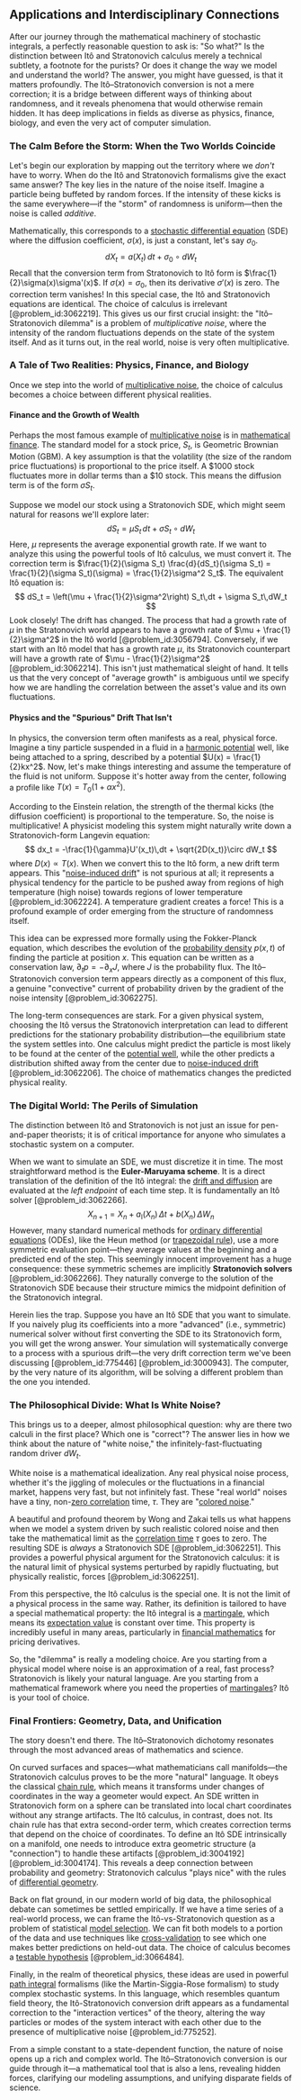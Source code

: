 ## Applications and Interdisciplinary Connections

After our journey through the mathematical machinery of stochastic integrals, a perfectly reasonable question to ask is: "So what?" Is the distinction between Itô and Stratonovich calculus merely a technical subtlety, a footnote for the purists? Or does it change the way we model and understand the world? The answer, you might have guessed, is that it matters profoundly. The Itô–Stratonovich conversion is not a mere correction; it is a bridge between different ways of thinking about randomness, and it reveals phenomena that would otherwise remain hidden. It has deep implications in fields as diverse as physics, finance, biology, and even the very act of computer simulation.

### The Calm Before the Storm: When the Two Worlds Coincide

Let's begin our exploration by mapping out the territory where we *don't* have to worry. When do the Itô and Stratonovich formalisms give the exact same answer? The key lies in the nature of the noise itself. Imagine a particle being buffeted by random forces. If the intensity of these kicks is the same everywhere—if the "storm" of randomness is uniform—then the noise is called *additive*.

Mathematically, this corresponds to a [stochastic differential equation](@article_id:139885) (SDE) where the diffusion coefficient, $\sigma(x)$, is just a constant, let's say $\sigma_0$.
$$
dX_t = a(X_t)\,dt + \sigma_0 \circ dW_t
$$
Recall that the conversion term from Stratonovich to Itô form is $\frac{1}{2}\sigma(x)\sigma'(x)$. If $\sigma(x) = \sigma_0$, then its derivative $\sigma'(x)$ is zero. The correction term vanishes! In this special case, the Itô and Stratonovich equations are identical. The choice of calculus is irrelevant [@problem_id:3062219]. This gives us our first crucial insight: the "Itô–Stratonovich dilemma" is a problem of *multiplicative noise*, where the intensity of the random fluctuations depends on the state of the system itself. And as it turns out, in the real world, noise is very often multiplicative.

### A Tale of Two Realities: Physics, Finance, and Biology

Once we step into the world of [multiplicative noise](@article_id:260969), the choice of calculus becomes a choice between different physical realities.

#### Finance and the Growth of Wealth

Perhaps the most famous example of [multiplicative noise](@article_id:260969) is in [mathematical finance](@article_id:186580). The standard model for a stock price, $S_t$, is Geometric Brownian Motion (GBM). A key assumption is that the volatility (the size of the random price fluctuations) is proportional to the price itself. A $\$1000$ stock fluctuates more in dollar terms than a $\$10$ stock. This means the diffusion term is of the form $\sigma S_t$.

Suppose we model our stock using a Stratonovich SDE, which might seem natural for reasons we'll explore later:
$$
dS_t = \mu S_t\,dt + \sigma S_t \circ dW_t
$$
Here, $\mu$ represents the average exponential growth rate. If we want to analyze this using the powerful tools of Itô calculus, we must convert it. The correction term is $\frac{1}{2}(\sigma S_t) \frac{d}{dS_t}(\sigma S_t) = \frac{1}{2}(\sigma S_t)(\sigma) = \frac{1}{2}\sigma^2 S_t$. The equivalent Itô equation is:
$$
dS_t = \left(\mu + \frac{1}{2}\sigma^2\right) S_t\,dt + \sigma S_t\,dW_t
$$
Look closely! The drift has changed. The process that had a growth rate of $\mu$ in the Stratonovich world appears to have a growth rate of $\mu + \frac{1}{2}\sigma^2$ in the Itô world [@problem_id:3056794]. Conversely, if we start with an Itô model that has a growth rate $\mu$, its Stratonovich counterpart will have a growth rate of $\mu - \frac{1}{2}\sigma^2$ [@problem_id:3062214]. This isn't just mathematical sleight of hand. It tells us that the very concept of "average growth" is ambiguous until we specify how we are handling the correlation between the asset's value and its own fluctuations.

#### Physics and the "Spurious" Drift That Isn't

In physics, the conversion term often manifests as a real, physical force. Imagine a tiny particle suspended in a fluid in a [harmonic potential](@article_id:169124) well, like being attached to a spring, described by a potential $U(x) = \frac{1}{2}kx^2$. Now, let's make things interesting and assume the temperature of the fluid is not uniform. Suppose it's hotter away from the center, following a profile like $T(x) = T_0(1+\alpha x^2)$.

According to the Einstein relation, the strength of the thermal kicks (the diffusion coefficient) is proportional to the temperature. So, the noise is multiplicative! A physicist modeling this system might naturally write down a Stratonovich-form Langevin equation:
$$
dx_t = -\frac{1}{\gamma}U'(x_t)\,dt + \sqrt{2D(x_t)}\circ dW_t
$$
where $D(x) \propto T(x)$. When we convert this to the Itô form, a new drift term appears. This "[noise-induced drift](@article_id:267480)" is not spurious at all; it represents a physical tendency for the particle to be pushed away from regions of high temperature (high noise) towards regions of lower temperature [@problem_id:3062224]. A temperature gradient creates a force! This is a profound example of order emerging from the structure of randomness itself.

This idea can be expressed more formally using the Fokker-Planck equation, which describes the evolution of the [probability density](@article_id:143372) $p(x,t)$ of finding the particle at position $x$. This equation can be written as a conservation law, $\partial_t p = -\partial_x J$, where $J$ is the probability flux. The Itô–Stratonovich conversion term appears directly as a component of this flux, a genuine "convective" current of probability driven by the gradient of the noise intensity [@problem_id:3062275].

The long-term consequences are stark. For a given physical system, choosing the Itô versus the Stratonovich interpretation can lead to different predictions for the stationary probability distribution—the equilibrium state the system settles into. One calculus might predict the particle is most likely to be found at the center of the [potential well](@article_id:151646), while the other predicts a distribution shifted away from the center due to [noise-induced drift](@article_id:267480) [@problem_id:3062206]. The choice of mathematics changes the predicted physical reality.

### The Digital World: The Perils of Simulation

The distinction between Itô and Stratonovich is not just an issue for pen-and-paper theorists; it is of critical importance for anyone who simulates a stochastic system on a computer.

When we want to simulate an SDE, we must discretize it in time. The most straightforward method is the **Euler-Maruyama scheme**. It is a direct translation of the definition of the Itô integral: the [drift and diffusion](@article_id:148322) are evaluated at the *left endpoint* of each time step. It is fundamentally an Itô solver [@problem_id:3062266].
$$
X_{n+1} = X_n + a_{\mathrm{I}}(X_n)\,\Delta t + b(X_n)\,\Delta W_n
$$
However, many standard numerical methods for [ordinary differential equations](@article_id:146530) (ODEs), like the Heun method (or [trapezoidal rule](@article_id:144881)), use a more symmetric evaluation point—they average values at the beginning and a predicted end of the step. This seemingly innocent improvement has a huge consequence: these symmetric schemes are implicitly **Stratonovich solvers** [@problem_id:3062266]. They naturally converge to the solution of the Stratonovich SDE because their structure mimics the midpoint definition of the Stratonovich integral.

Herein lies the trap. Suppose you have an Itô SDE that you want to simulate. If you naively plug its coefficients into a more "advanced" (i.e., symmetric) numerical solver without first converting the SDE to its Stratonovich form, you will get the wrong answer. Your simulation will systematically converge to a process with a spurious drift—the very drift correction term we've been discussing [@problem_id:775446] [@problem_id:3000943]. The computer, by the very nature of its algorithm, will be solving a different problem than the one you intended.

### The Philosophical Divide: What Is White Noise?

This brings us to a deeper, almost philosophical question: why are there two calculi in the first place? Which one is "correct"? The answer lies in how we think about the nature of "white noise," the infinitely-fast-fluctuating random driver $dW_t$.

White noise is a mathematical idealization. Any real physical noise process, whether it's the jiggling of molecules or the fluctuations in a financial market, happens very fast, but not infinitely fast. These "real world" noises have a tiny, non-[zero correlation](@article_id:269647) time, $\tau$. They are "[colored noise](@article_id:264940)."

A beautiful and profound theorem by Wong and Zakai tells us what happens when we model a system driven by such realistic colored noise and then take the mathematical limit as the [correlation time](@article_id:176204) $\tau$ goes to zero. The resulting SDE is *always* a Stratonovich SDE [@problem_id:3062251]. This provides a powerful physical argument for the Stratonovich calculus: it is the natural limit of physical systems perturbed by rapidly fluctuating, but physically realistic, forces [@problem_id:3062251].

From this perspective, the Itô calculus is the special one. It is not the limit of a physical process in the same way. Rather, its definition is tailored to have a special mathematical property: the Itô integral is a [martingale](@article_id:145542), which means its [expectation value](@article_id:150467) is constant over time. This property is incredibly useful in many areas, particularly in [financial mathematics](@article_id:142792) for pricing derivatives.

So, the "dilemma" is really a modeling choice. Are you starting from a physical model where noise is an approximation of a real, fast process? Stratonovich is likely your natural language. Are you starting from a mathematical framework where you need the properties of [martingales](@article_id:267285)? Itô is your tool of choice.

### Final Frontiers: Geometry, Data, and Unification

The story doesn't end there. The Itô–Stratonovich dichotomy resonates through the most advanced areas of mathematics and science.

On curved surfaces and spaces—what mathematicians call manifolds—the Stratonovich calculus proves to be the more "natural" language. It obeys the classical [chain rule](@article_id:146928), which means it transforms under changes of coordinates in the way a geometer would expect. An SDE written in Stratonovich form on a sphere can be translated into local chart coordinates without any strange artifacts. The Itô calculus, in contrast, does not. Its chain rule has that extra second-order term, which creates correction terms that depend on the choice of coordinates. To define an Itô SDE intrinsically on a manifold, one needs to introduce extra geometric structure (a "connection") to handle these artifacts [@problem_id:3004192] [@problem_id:3004174]. This reveals a deep connection between probability and geometry: Stratonovich calculus "plays nice" with the rules of [differential geometry](@article_id:145324).

Back on flat ground, in our modern world of big data, the philosophical debate can sometimes be settled empirically. If we have a time series of a real-world process, we can frame the Itô-vs-Stratonovich question as a problem of statistical [model selection](@article_id:155107). We can fit both models to a portion of the data and use techniques like [cross-validation](@article_id:164156) to see which one makes better predictions on held-out data. The choice of calculus becomes a [testable hypothesis](@article_id:193229) [@problem_id:3066484].

Finally, in the realm of theoretical physics, these ideas are used in powerful [path integral](@article_id:142682) formalisms (like the Martin-Siggia-Rose formalism) to study complex stochastic systems. In this language, which resembles quantum field theory, the Itô-Stratonovich conversion drift appears as a fundamental correction to the "interaction vertices" of the theory, altering the way particles or modes of the system interact with each other due to the presence of multiplicative noise [@problem_id:775252].

From a simple constant to a state-dependent function, the nature of noise opens up a rich and complex world. The Itô–Stratonovich conversion is our guide through it—a mathematical tool that is also a lens, revealing hidden forces, clarifying our modeling assumptions, and unifying disparate fields of science.
